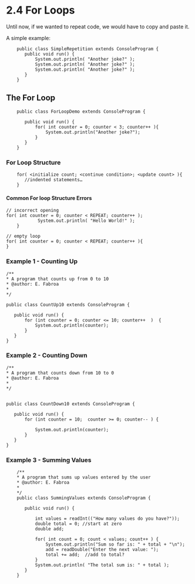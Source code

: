 
# 2.4 For Loops

Until now, if we wanted to repeat code, we would have to copy and paste it.

A simple example:


```
    public class SimpleRepetition extends ConsoleProgram {
       public void run() {
           System.out.println( "Another joke?" );
           System.out.println( "Another joke?" );
           System.out.println( "Another joke?" );
       }
    }
```



## The For Loop


```
    public class ForLoopDemo extends ConsoleProgram {

       public void run() {
           for( int counter = 0; counter < 3; counter++ ){
               System.out.println("Another joke?");
           }
       }
    }
```



### For Loop Structure


```
    for( <initialize count; <continue condition>; <update count> ){
       //indented statements…
    }
```



#### Common For loop Structure Errors


```
// incorrect opening
for( int counter = 0; counter < REPEAT; counter++ );
    		System.out.println( "Hello World!" );
    }

// empty loop
for( int counter = 0; counter < REPEAT; counter++ ){
}
```



### Example 1 - Counting Up


```
/**
* A program that counts up from 0 to 10
* @author: E. Fabroa
*
*/

public class CountUp10 extends ConsoleProgram {

   public void run() {
       for (int counter = 0; counter <= 10; counter++  )  {
           System.out.println(counter);
       }
   }
}
```



###  Example 2 - Counting Down
```
/**
* A program that counts down from 10 to 0
* @author: E. Fabroa
*
*/


public class CountDown10 extends ConsoleProgram {

   public void run() {
       for (int counter = 10;  counter >= 0; counter-- ) {

           System.out.println(counter);
       }
   }
}
```



###  Example 3 - Summing Values


```
    /**
    * A program that sums up values entered by the user
    * @author: E. Fabroa
    *
    */
    public class SummingValues extends ConsoleProgram {

       public void run() {

           int values = readInt(("How many values do you have?"));
           double total = 0; //start at zero
           double add;

           for( int count = 0; count < values; count++ ) {
               System.out.println("Sum so far is: " + total + "\n");
               add = readDouble("Enter the next value: ");
               total += add;  //add to total?
           }
           System.out.println( "The total sum is: " + total );
       }
    }
